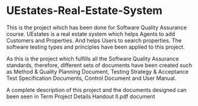# UEstates-Real-Estate-System
This is the project which has been done for Software Quality Assurance course. UEstates is a real estate system which helps Agents to add Customers and Properties. And helps Users to search properties. The software testing types and principles have been applied to this project.

As this is the project which fulfills all the Software Quality Assurance standards, therefore, different sets of documents have been created such as Method & Quality Planning Document, Testing Strategy & Acceptance Test Specification Documents, Control Document and User Manual.

A complete description of this project and the documents designed can been seen in Term Project Details Handout II.pdf document
